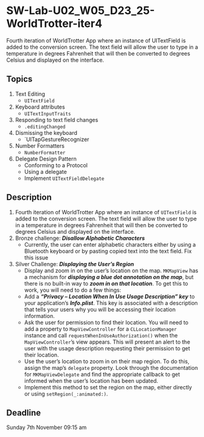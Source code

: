 # SW-Lab-U02_W05_D23_25-WorldTrotter-iter4
Fourth iteration of WorldTrotter App where an instance of UITextField is added to the conversion screen. The text field will allow the user to type in a temperature in degrees Fahrenheit that will then be converted to degrees Celsius and displayed on the interface.

## Topics
1. Text Editing
   - `UITextField`
2. Keyboard attributes
   - `UITextInputTraits`
3. Responding to text field changes
   - `.editingChanged`
4. Dismissing the keyboard
   - `UITapGestureRecognizer
5. Number Formatters
   - `NumberFormatter` 
3. Delegate Design Pattern
   - Conforming to a Protocol
   - Using a delegate
   - Implement `UITextFieldDelegate`


## Description
1. Fourth iteration of WorldTrotter App where an instance of `UITextField` is added to the conversion screen. The text field will allow the user to type in a temperature in degrees Fahrenheit that will then be converted to degrees Celsius and displayed on the interface.
2. Bronze challenge: _**Disallow Alphabetic Characters**_ 
   - Currently, the user can enter alphabetic characters either by using a Bluetooth keyboard or by pasting copied text into the text field. Fix this issue 
3. Silver Challenge: _**Displaying the User’s Region**_ 
   - Display and zoom in on the user’s location on the map. `MKMapView` has a mechanism for _**displaying a blue dot annotation on the map**_, but there is no built-in way to _**zoom in on that location**_. To get this to work, you will need to do a few things: 
   - Add a _**“Privacy – Location When In Use Usage Description” key**_ to your application’s _**Info.plist**_. This key is associated with a description that tells your users why you will be accessing their location information. 
   - Ask the user for permission to find their location. You will need to add a property to `MapViewController` for a `CLLocationManager` instance and call `requestWhenInUseAuthorization()` when the `MapViewController`’s view appears. This will present an alert to the user with the usage description requesting their permission to get their location. 
   - Use the user’s location to zoom in on their map region. To do this, assign the map’s `delegate` property. Look through the documentation for `MKMapViewDelegate` and find the appropriate callback to get informed when the user’s location has been updated.
   - Implement this method to set the region on the map, either directly or using `setRegion(_:animated:)`.

## Deadline 
Sunday 7th November 09:15 am
